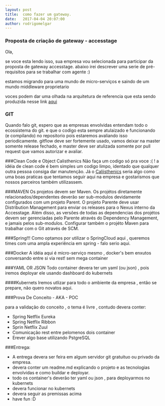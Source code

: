 ```yaml
---
layout: post
title:  como fazer um gateway.
date:   2017-04-04 20:07:00
author: rodrigomelgar
---
```


### Proposta de criação de gateway - accesstage

Ola,

se voce esta lendo isso, sua empresa vou selecionada para participar da proposta de gateway accesstage. abaixo irei descrever uma serie de pré-requisitos para se trabalhar com agente :)

estamos migrando para uma mundo de micro-serviços e saindo de um mundo middleware proprietario 

voces podem dar uma olhada na arquitetura de referencia que esta sendo produzida nesse link [aqui](http://slides.com/rodrigomelgar/arquitetura-de-referencia#/)


### GIT

Quando falo git, espero que as empresas envolvidas entendam todo o ecossistema do git. e que o codigo esta sempre atulaizado e funcionando (e compilando) no repositorio pois estaremos avaliando isso periodicamente. gitflow deve ser fortemente usado, vamos deixar na master somente release fechado, e master deve ser atulizada somente por pull request que vamos autorizar e avaliar.

###Clean Code e Object Calisthenics
Não faça um codigo só pra voce :( ! a idéia de clean code é bem simples um codigo limpo, identado que qualquer outra pessoa consiga dar manutenção. Já o [Caliisthenics](http://williamdurand.fr/2013/06/03/object-calisthenics/) seria algo como uma boas praticas que tentamos seguir aqui na empresa e gostarismos que nossos parceiros também utilizassem.

###MAVEN
Os projetos devem ser Maven. Os projétos diretamente relacionados/dependentes deverão ser sub-modulos devidamente configurados com um projeto Parent. O projeto Parente deve usar Distribution Management para enviar os releases para o Nexus interno da Accesstage. Além disso, as versões de todas as dependencias dos projétos devem ser gerenciadas pelo Parente através do Dependency Management, e jamais pelos sub-modulos. 
Configurar também o projéto Maven para trabalhar com o Git através de SCM.

###Spring!!!
Como optamos por utilizar o SpringCloud aqui , queremos times com uma ampla experiência em spring - falo serio aqui.

###Docker
A idéia aqui é micro-serviço mesmo , docker's bem enxutos conversando entre si via rest! sem mega container

###YAML OR JSON
Todo container devera ter um yaml (ou json) , pois iremos deployar ele usando dashboard do kubernets

####Kubernets
Iremos utlizar para todo o ambiente da empresa , então se prepare, não quero novatos aqui.

###Prova De Conceito - AKA - POC

para a validação do conceito , o tema é livre , contudo devera conter:

* Spring Netflix Eureka
* Spring Netflix Ribbon
* Sprin Netflix Zuul
* Comunicação rest entre pelomenos dois container
* Erever algo base utilizando PstgreSQL

###Entrega:

* A entrega devera ser feira em algum servidor git gratuituo ou privado da empresa.
* devera conter um readme.md explicando o projeto e as tecnologias envolvidas e como buildar e deployar.
* todo os container's deverão ter yaml ou json , para deployarmos no kubernets
* devera funcionar no kubernets
* devera seguir as premissas acima
* have fun :D
